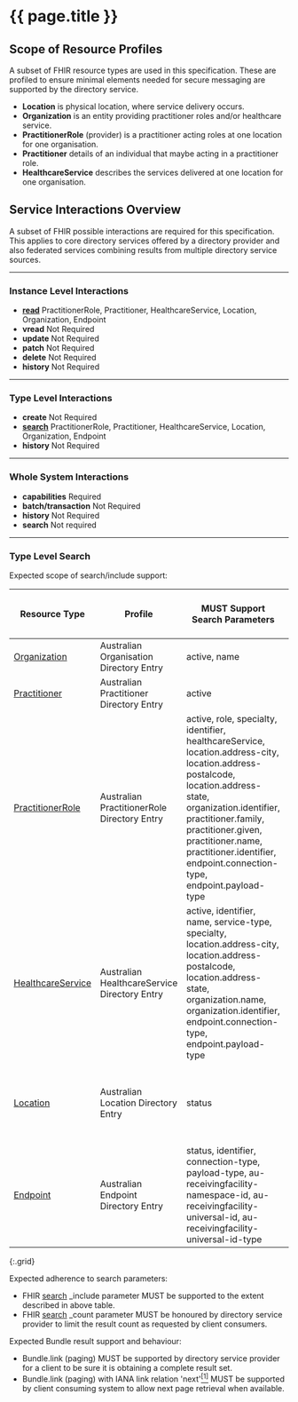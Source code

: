 # {{ page.title }}

## Scope of Resource Profiles

A subset of FHIR resource types are used in this specification. These are profiled to ensure minimal elements needed for secure messaging are supported by the directory service.

* **Location** is physical location, where service delivery occurs.
* **Organization** is an entity providing practitioner roles and/or healthcare service.
* **PractitionerRole** (provider) is a practitioner acting roles at one location for one organisation.
* **Practitioner** details of an individual that maybe acting in a practitioner role.
* **HealthcareService** describes the services delivered at one location for one organisation.


## Service Interactions Overview

A subset of FHIR possible interactions are required for this specification. This applies to core directory services offered by a directory 
provider and also federated services combining results from multiple directory service sources.

----------
### Instance Level Interactions	

* **[read](http://hl7.org/fhir/R4/http.html#read)** PractitionerRole, Practitioner, HealthcareService, Location, Organization, Endpoint
* **vread** Not Required 
* **update** Not Required
* **patch** Not Required
* **delete** Not Required
* **history** Not Required

----------
### Type Level Interactions

* **create** Not Required
* **[search](http://hl7.org/fhir/R4/http.html#search)** PractitionerRole, Practitioner, HealthcareService, Location, Organization, Endpoint
* **history** Not Required

----------
### Whole System Interactions

* **capabilities** Required
* **batch/transaction** Not Required
* **history** Not Required
* **search** Not required

----------
### Type Level Search

Expected scope of search/include support:

|Resource Type|Profile|MUST Support Search Parameters|SHOULD Support Search Parameters|Includes|
|---|---|---|---|---|
|[Organization](StructureDefinition-au-pd-organisation.html#search)| Australian Organisation Directory Entry | active, name | identifier ||
|[Practitioner](StructureDefinition-au-pd-practitioner.html#search)| Australian Practitioner Directory Entry | active | identifier, family, given, name ||
|[PractitionerRole](StructureDefinition-au-pd-practitionerrole.html#search)| Australian PractitionerRole Directory Entry | active, role, specialty, identifier, healthcareService, location.address-city, location.address-postalcode, location.address-state, organization.identifier, practitioner.family, practitioner.given, practitioner.name, practitioner.identifier, endpoint.connection-type, endpoint.payload-type | location.near, location.near-distance | location, organization, endpoint, practitioner, healthcareService |
|[HealthcareService](StructureDefinition-au-pd-healthcareservice.html#search)| Australian HealthcareService Directory Entry | active, identifier, name, service-type, specialty, location.address-city, location.address-postalcode, location.address-state, organization.name, organization.identifier, endpoint.connection-type, endpoint.payload-type | location.near, location.near-distance | location, organization, endpoint |
|[Location](StructureDefinition-au-pd-location.html#search)| Australian Location Directory Entry | status | address-city, address-postalcode, address-state, near, near-distance ||
|[Endpoint](StructureDefinition-au-pd-sm-endpoint.html#search)| Australian Endpoint Directory Entry | status, identifier, connection-type, payload-type, au-receivingfacility-namespace-id, au-receivingfacility-universal-id, au-receivingfacility-universal-id-type |||
{:.grid}

Expected adherence to search parameters:
* FHIR [search](http://hl7.org/fhir/R4/http.html#search) _include parameter MUST be supported to the extent described in above table.
* FHIR [search](http://hl7.org/fhir/R4/http.html#search) _count parameter MUST be honoured by directory service provider to limit the result count as requested by client consumers.

Expected Bundle result support and behaviour:
* Bundle.link (paging) MUST be supported by directory service provider for a client to be sure it is obtaining a complete result set.
* Bundle.link (paging) with IANA link relation 'next'[<sup>[1]</sup>](http://www.iana.org/assignments/link-relations/link-relations.xhtml#link-relations-1) MUST be supported by client consuming system to allow next page retrieval when available.



